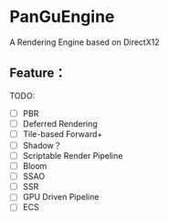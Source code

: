 # PanGuEngine
A Rendering Engine based on DirectX12 <br>
## Feature：<br>


TODO:<br>
- [ ] PBR<br>
- [ ] Deferred Rendering<br>
- [ ] Tile-based Forward+<br>
- [ ] Shadow？<br>
- [ ] Scriptable Render Pipeline<br>
- [ ] Bloom<br>
- [ ] SSAO<br>
- [ ] SSR<br>
- [ ] GPU Driven Pipeline
- [ ] ECS
